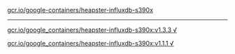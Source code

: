 [gcr.io/google-containers/heapster-influxdb-s390x](https://hub.docker.com/r/sqeven/heapster-influxdb-s390x/tags/) 

----
[gcr.io/google_containers/heapster-influxdb-s390x:v1.3.3 √](https://hub.docker.com/r/sqeven/heapster-influxdb-s390x/tags/)

[gcr.io/google_containers/heapster-influxdb-s390x:v1.1.1 √](https://hub.docker.com/r/sqeven/heapster-influxdb-s390x/tags/)

